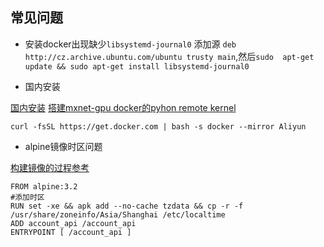 ## 常见问题

- 安装docker出现缺少`libsystemd-journal0`
添加源 `deb http://cz.archive.ubuntu.com/ubuntu trusty main`,然后`sudo  apt-get update && sudo apt-get install libsystemd-journal0`

- 国内安装

[国内安装](https://yq.aliyun.com/articles/110806)
[搭建mxnet-gpu docker的pyhon remote kernel](https://www.cnblogs.com/dwsun/p/7833580.html)
```shell
curl -fsSL https://get.docker.com | bash -s docker --mirror Aliyun
```
- alpine镜像时区问题

[构建镜像的过程参考](https://segmentfault.com/a/1190000009107014)

```shell
FROM alpine:3.2
#添加时区
RUN set -xe && apk add --no-cache tzdata && cp -r -f /usr/share/zoneinfo/Asia/Shanghai /etc/localtime
ADD account_api /account_api
ENTRYPOINT [ /account_api ] 

```